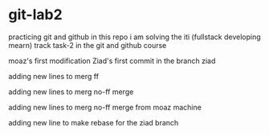 # git-lab2

practicing git and github
in this repo i am solving the iti (fullstack developing mearn) track task-2 in the git and github course

moaz's first modification
Ziad's first commit in the branch ziad

adding new lines to merg ff

adding new lines to merg no-ff merge

adding new lines to merg no-ff merge from moaz machine

adding new line to make rebase for the ziad branch

